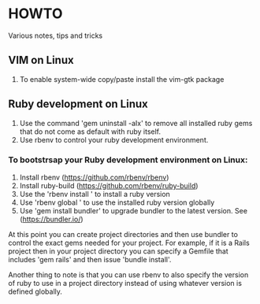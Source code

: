 # HOWTO
Various notes, tips and tricks

## VIM on Linux

1. To enable system-wide copy/paste install the vim-gtk package

## Ruby development on Linux

1. Use the command 'gem uninstall -aIx' to remove all installed ruby gems that do not come as default with ruby itself.
2. Use rbenv to control your ruby development environment.

### To bootstrsap your Ruby development environment on Linux:

1. Install rbenv (https://github.com/rbenv/rbenv)
2. Install ruby-build (https://github.com/rbenv/ruby-build)
3. Use the 'rbenv install <version>' to install a ruby version
4. Use 'rbenv global <version>' to use the installed ruby version globally
5. Use 'gem install bundler' to upgrade bundler to the latest version. See (https://bundler.io/)

At this point you can create project directories and then use bundler to control the exact gems needed for your project. For example, if it is a Rails project then in your project directory you can specify a Gemfile that includes 'gem rails' and then issue 'bundle install'.

Another thing to note is that you can use rbenv to also specify the version of ruby to use in a project directory instead of using whatever version is defined globally.
